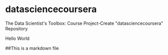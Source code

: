 datasciencecoursera
===================

The Data Scientist's Toolbox: Course Project-Create "datasciencecoursera" Repository

Hello World

##This is a markdown file
